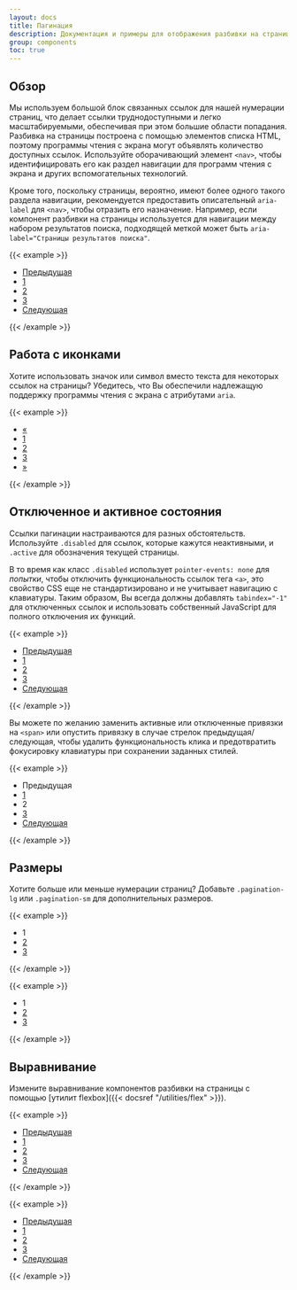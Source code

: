 ```yaml
---
layout: docs
title: Пагинация
description: Документация и примеры для отображения разбивки на страницы, чтобы указать, что на нескольких страницах существует серия связанного контента.
group: components
toc: true
---
```


## Обзор

Мы используем большой блок связанных ссылок для нашей нумерации страниц, что делает ссылки труднодоступными и легко масштабируемыми, обеспечивая при этом большие области попадания. Разбивка на страницы построена с помощью элементов списка HTML, поэтому программы чтения с экрана могут объявлять количество доступных ссылок. Используйте оборачивающий элемент `<nav>`, чтобы идентифицировать его как раздел навигации для программ чтения с экрана и других вспомогательных технологий.

Кроме того, поскольку страницы, вероятно, имеют более одного такого раздела навигации, рекомендуется предоставить описательный `aria-label` для `<nav>`, чтобы отразить его назначение. Например, если компонент разбивки на страницы используется для навигации между набором результатов поиска, подходящей меткой может быть `aria-label="Страницы результатов поиска"`.

{{< example >}}
<nav aria-label="Пример навигации по страницам">
  <ul class="pagination">
    <li class="page-item"><a class="page-link" href="#">Предыдущая</a></li>
    <li class="page-item"><a class="page-link" href="#">1</a></li>
    <li class="page-item"><a class="page-link" href="#">2</a></li>
    <li class="page-item"><a class="page-link" href="#">3</a></li>
    <li class="page-item"><a class="page-link" href="#">Следующая</a></li>
  </ul>
</nav>
{{< /example >}}

## Работа с иконками

Хотите использовать значок или символ вместо текста для некоторых ссылок на страницы? Убедитесь, что Вы обеспечили надлежащую поддержку программы чтения с экрана с атрибутами `aria`.

{{< example >}}
<nav aria-label="Пример навигации по страницам">
  <ul class="pagination">
    <li class="page-item">
      <a class="page-link" href="#" aria-label="Предыдущая">
        <span aria-hidden="true">&laquo;</span>
      </a>
    </li>
    <li class="page-item"><a class="page-link" href="#">1</a></li>
    <li class="page-item"><a class="page-link" href="#">2</a></li>
    <li class="page-item"><a class="page-link" href="#">3</a></li>
    <li class="page-item">
      <a class="page-link" href="#" aria-label="Следующая">
        <span aria-hidden="true">&raquo;</span>
      </a>
    </li>
  </ul>
</nav>
{{< /example >}}

## Отключенное и активное состояния

Ссылки пагинации настраиваются для разных обстоятельств. Используйте `.disabled` для ссылок, которые кажутся неактивными, и `.active` для обозначения текущей страницы.

В то время как класс `.disabled` использует `pointer-events: none` для _попытки_, чтобы отключить функциональность ссылок тега `<a>`, это свойство CSS еще не стандартизировано и не учитывает навигацию с клавиатуры. Таким образом, Вы всегда должны добавлять `tabindex="-1"` для отключенных ссылок и использовать собственный JavaScript для полного отключения их функций.

{{< example >}}
<nav aria-label="...">
  <ul class="pagination">
    <li class="page-item disabled">
      <a class="page-link" href="#" tabindex="-1" aria-disabled="true">Предыдущая</a>
    </li>
    <li class="page-item"><a class="page-link" href="#">1</a></li>
    <li class="page-item active" aria-current="page">
      <a class="page-link" href="#">2</a>
    </li>
    <li class="page-item"><a class="page-link" href="#">3</a></li>
    <li class="page-item">
      <a class="page-link" href="#">Следующая</a>
    </li>
  </ul>
</nav>
{{< /example >}}

Вы можете по желанию заменить активные или отключенные привязки на `<span>` или опустить привязку в случае стрелок предыдущая/следующая, чтобы удалить функциональность клика и предотвратить фокусировку клавиатуры при сохранении заданных стилей.

{{< example >}}
<nav aria-label="...">
  <ul class="pagination">
    <li class="page-item disabled">
      <span class="page-link">Предыдущая</span>
    </li>
    <li class="page-item"><a class="page-link" href="#">1</a></li>
    <li class="page-item active" aria-current="page">
      <span class="page-link">2</span>
    </li>
    <li class="page-item"><a class="page-link" href="#">3</a></li>
    <li class="page-item">
      <a class="page-link" href="#">Следующая</a>
    </li>
  </ul>
</nav>
{{< /example >}}

## Размеры

Хотите больше или меньше нумерации страниц? Добавьте `.pagination-lg` или `.pagination-sm` для дополнительных размеров.

{{< example >}}
<nav aria-label="...">
  <ul class="pagination pagination-lg">
    <li class="page-item active" aria-current="page">
      <span class="page-link">1</span>
    </li>
    <li class="page-item"><a class="page-link" href="#">2</a></li>
    <li class="page-item"><a class="page-link" href="#">3</a></li>
  </ul>
</nav>
{{< /example >}}

{{< example >}}
<nav aria-label="...">
  <ul class="pagination pagination-sm">
    <li class="page-item active" aria-current="page">
      <span class="page-link">1</span>
    </li>
    <li class="page-item"><a class="page-link" href="#">2</a></li>
    <li class="page-item"><a class="page-link" href="#">3</a></li>
  </ul>
</nav>
{{< /example >}}

## Выравнивание

Измените выравнивание компонентов разбивки на страницы с помощью [утилит flexbox]({{< docsref "/utilities/flex" >}}).

{{< example >}}
<nav aria-label="Пример навигации по страницам">
  <ul class="pagination justify-content-center">
    <li class="page-item disabled">
      <a class="page-link" href="#" tabindex="-1" aria-disabled="true">Предыдущая</a>
    </li>
    <li class="page-item"><a class="page-link" href="#">1</a></li>
    <li class="page-item"><a class="page-link" href="#">2</a></li>
    <li class="page-item"><a class="page-link" href="#">3</a></li>
    <li class="page-item">
      <a class="page-link" href="#">Следующая</a>
    </li>
  </ul>
</nav>
{{< /example >}}

{{< example >}}
<nav aria-label="Пример навигации по страницам">
  <ul class="pagination justify-content-end">
    <li class="page-item disabled">
      <a class="page-link" href="#" tabindex="-1" aria-disabled="true">Предыдущая</a>
    </li>
    <li class="page-item"><a class="page-link" href="#">1</a></li>
    <li class="page-item"><a class="page-link" href="#">2</a></li>
    <li class="page-item"><a class="page-link" href="#">3</a></li>
    <li class="page-item">
      <a class="page-link" href="#">Следующая</a>
    </li>
  </ul>
</nav>
{{< /example >}}
